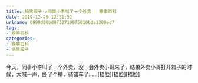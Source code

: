 ```yaml
---
title: 搞笑段子->同事小李叫了一个外卖 | 糗事百科
date: 2019-12-29 12:31:52
urlname: 0899d80bd07327198f5010bda1300ec7
tags: 
- 糗事百科
categories:
- 糗事百科
- 搞笑段子
---
```

今天，同事小李叫了一个外卖，没一会外卖小哥来了，结果外卖小哥打开箱子的时候，大喊一声，卧了个槽，骑错车了……[捂脸][捂脸][捂脸]


